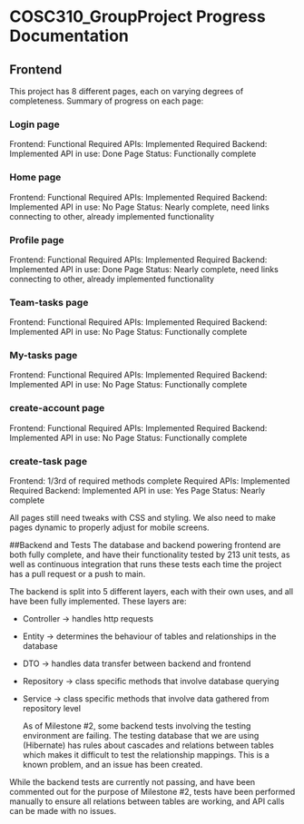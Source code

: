 # COSC310_GroupProject Progress Documentation

## Frontend
This project has 8 different pages, each on varying degrees of completeness.
Summary of progress on each page:

### Login page
Frontend: Functional
Required APIs: Implemented
Required Backend: Implemented
API in use: Done
Page Status: Functionally complete

### Home page
Frontend: Functional
Required APIs: Implemented
Required Backend: Implemented
API in use: No
Page Status: Nearly complete, need links connecting to other, already implemented functionality

### Profile page
Frontend: Functional
Required APIs: Implemented
Required Backend: Implemented
API in use: Done
Page Status: Nearly complete, need links connecting to other, already implemented functionality

### Team-tasks page
Frontend: Functional
Required APIs: Implemented
Required Backend: Implemented
API in use: No
Page Status: Functionally complete

### My-tasks page
Frontend: Functional
Required APIs: Implemented
Required Backend: Implemented
API in use: No
Page Status: Functionally complete

### create-account page
Frontend: Functional
Required APIs: Implemented
Required Backend: Implemented
API in use: No
Page Status: Functionally complete

### create-task page
Frontend: 1/3rd of required methods complete
Required APIs: Implemented
Required Backend: Implemented
API in use: Yes
Page Status: Nearly complete

All pages still need tweaks with CSS and styling. We also need to make pages dynamic to properly adjust for mobile screens.

##Backend and Tests
The database and backend powering frontend are both fully complete, and have their functionality tested by 213 unit tests, as well as continuous integration that runs these tests each time the project has a pull request or a push to main.

The backend is split into 5 different layers, each with their own uses, and all have been fully implemented. These layers are:
- Controller -> handles http requests
- Entity -> determines the behaviour of tables and relationships in the database
- DTO -> handles data transfer between backend and frontend
- Repository -> class specific methods that involve database querying
- Service -> class specific methods that involve data gathered from repository level

    As of Milestone #2, some backend tests involving the testing environment are failing. The testing database that we are using (Hibernate) has rules about cascades and relations between tables which makes it difficult to test the relationship mappings. This is a known problem, and an issue has been created.

While the backend tests are currently not passing, and have been commented out for the purpose of Milestone #2, tests have been performed manually to ensure all relations between tables are working, and API calls can be made with no issues.



